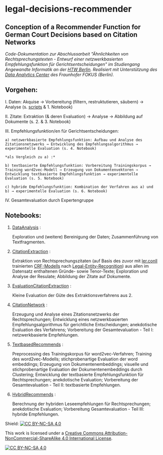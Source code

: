 # legal-decisions-recommender
## Conception of a Recommender Function for German Court Decisions based on Citation Networks

*Code-Dokumentation zur Abschlussarbeit "Ähnlichkeiten von Rechtsprechungstexten - Entwurf einer netzwerkbasierten Empfehlungsfunktion für Gerichtsentscheidungen" im Studiengang Angewandte Informatik an der [HTW Berlin](https://www.htw-berlin.de/). Realisiert mit Unterstützung des [Data Analytics Center](https://www.fokus.fraunhofer.de/de/viscom/dana) des Fraunhofer FOKUS (Berlin).*



## Vorgehen:

I. Daten: Akquise → Vorbereitung (filtern, restruktutieren, säubern) → Analyse (s.  [scripts](https://github.com/rosaba/legal-decisions-recommender/tree/master/scripts) & 1. Notebook)

II. Zitate: Extraktion (& deren Evaluation) → Analyse → Abbildung auf Dokumente (s. 2. & 3. Notebook)

III. Empfehlungsfunktion/en für Gerichtsentscheidungen:

	a) netzwerkbasierte Empfehlungsfunktion: Aufbau und Analyse des Zitationsnetzwerks → Entwicklung des Empfehlungsalgorithmus → experimentelle Evaluation (s. 4. Notebook)

	*als Vergleich zu a) :*

	b) textbasierte Empfehlungsfunktion: Vorbereitung Trainingskorpus → Training word2vec-Modell → Erzeugung von Dokumentenvektoren → Entwicklung textbasierte Empfehlungsfunktion → experimentelle Evaluation (s. 5. Notebook)

	c) hybride Empfehlungsfunktion: Kombination der Verfahren aus a) und b) → experimentelle Evaluation (s. 6. Notebook)

IV. Gesamtevaluation durch Expertengruppe



## Notebooks:

1. [DataAnalysis](https://github.com/rosaba/legal-decisions-recommender/blob/master/DataAnalysis.ipynb) :

	Exploration und (weitere) Bereinigung der Daten; Zusammenführung von Textfragmenten.

2. [CitationExtraction](https://github.com/rosaba/legal-decisions-recommender/blob/master/CitationExtraction.ipynb) :

	Extraktion von Rechtsprechungszitaten (auf Basis des zuvor mit [ler.conll](https://github.com/elenanereiss/Legal-Entity-Recognition/blob/master/data/ler.conll) trainierten [CRF-Modells](https://github.com/rosaba/legal-decisions-recommender/tree/master/scripts/models) nach [Legal-Entity-Recognition](https://github.com/elenanereiss/Legal-Entity-Recognition)) aus allen im Datensatz enthaltenen Gründe- sowie Tenor-Texte; Exploration und Analyse der Resulate; Abbildung der Zitate auf Dokumente.

3. [EvaluationCitationExtraction](https://github.com/rosaba/legal-decisions-recommender/blob/master/EvaluationCitationExtraction.ipynb) : 

	Kleine Evaluation der Güte des Extraktionsverfahrens aus 2.

4. [CitationNetwork](https://github.com/rosaba/legal-decisions-recommender/blob/master/CitationNetwork.ipynb) : 

	Erzeugung und Analyse eines Zitationsnetzwerks der Rechtsprechungen; Entwicklung eines netzwerkbasierten Empfehlungsalgorithmus für gerichtliche Entscheidungen; anekdotische Evaluation des Verfahrens; Vorbereitung der Gesamtevaluation - Teil I: netzwerkbasierte Empfehlungen.

5. [TextbasedRecommends](https://github.com/rosaba/legal-decisions-recommender/blob/master/TextbasedRecommends.ipynb) : 

	Preprocessing des Trainingskorpus für word2vec-Verfahren; Training des word2vec-Modells; stichprobenartige Evaluation der word embeddings; Erzeugung von Dokumentenembeddings; visuelle und stichprobenartige Evaluation der Dokumentenembeddings durch Clustering; Entwicklung der textbasierte Empfehlungsfunktion für Rechtsprechungen; anekdotische Evaluation; Vorbereitung der Gesamtevaluation - Teil II: textbasierte Empfehlungen.

6. [HybridRecommends](https://github.com/rosaba/legal-decisions-recommender/blob/master/HybridRecommends.ipynb) :

	Berechnung der hybriden Leseempfehlungen für Rechtsprechungen; anekdotische Evaluation; Vorbereitung Gesamtevaluation - Teil III: hybride Empfehlungen.

Shield: [![CC BY-NC-SA 4.0][cc-by-nc-sa-shield]][cc-by-nc-sa]

This work is licensed under a
[Creative Commons Attribution-NonCommercial-ShareAlike 4.0 International License][cc-by-nc-sa].

[![CC BY-NC-SA 4.0][cc-by-nc-sa-image]][cc-by-nc-sa]


[cc-by-nc-sa]: https://creativecommons.org/licenses/by-nc-sa/4.0/
[cc-by-nc-sa-image]: https://licensebuttons.net/l/by-nc-sa/4.0/88x31.png
[cc-by-nc-sa-shield]: https://img.shields.io/badge/License-CC%20BY--NC--SA%204.0-lightgrey.svg

